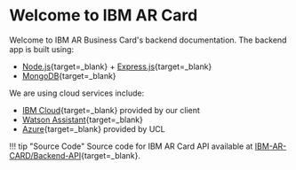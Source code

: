 # Welcome to IBM AR Card

Welcome to IBM AR Business Card's backend documentation. The backend app is built using:

- [Node.js](https://nodejs.org/en/){target=_blank} + [Express.js](https://expressjs.com/){target=_blank}
- [MongoDB](https://mongodb.com/){target=_blank}

We are using cloud services include:

- [IBM Cloud](https://cloud.ibm.com/){target=_blank} provided by our client
- [Watson Assistant](https://cloud.ibm.com/){target=_blank}
- [Azure](https://azure.com){target=_blank} provided by UCL

!!! tip "Source Code"
    Source code for IBM AR Card API available at [IBM-AR-CARD/Backend-API](https://github.com/IBM-AR-CARD/Backend-API/){target=_blank}.

<!-- ## Backend App layout

    mkdocs.yml    # The configuration file.
    docs/
        index.md  # The documentation homepage.
        ...       # Other markdown pages, images and other files. -->
